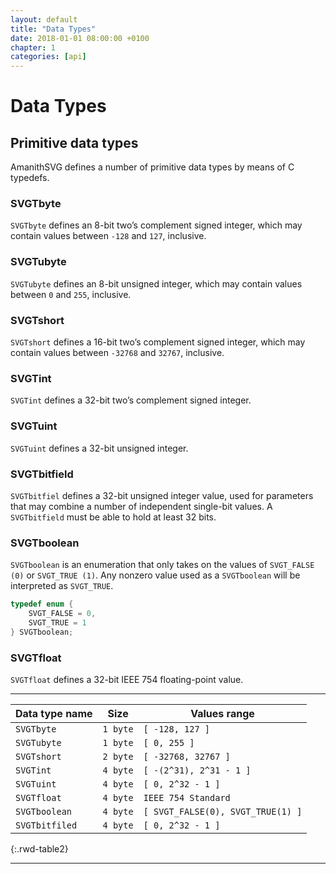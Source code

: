 ```yaml
---
layout: default
title: "Data Types"
date: 2018-01-01 08:00:00 +0100
chapter: 1
categories: [api]
---
```


# Data Types

## Primitive data types

AmanithSVG defines a number of primitive data types by means of C typedefs.

### SVGTbyte

`SVGTbyte` defines an 8-bit two’s complement signed integer, which may contain values between `-128` and
`127`, inclusive.

### SVGTubyte

`SVGTubyte` defines an 8-bit unsigned integer, which may contain values between `0` and `255`, inclusive.

### SVGTshort

`SVGTshort` defines a 16-bit two’s complement signed integer, which may contain values between `-32768` and
`32767`, inclusive.

### SVGTint

`SVGTint` defines a 32-bit two’s complement signed integer.

### SVGTuint
`SVGTuint` defines a 32-bit unsigned integer.

### SVGTbitfield

`SVGTbitfiel` defines a 32-bit unsigned integer value, used for parameters that may combine a number of
independent single-bit values. A `SVGTbitfield` must be able to hold at least 32 bits.

### SVGTboolean

`SVGTboolean` is an enumeration that only takes on the values of `SVGT_FALSE (0)` or `SVGT_TRUE (1)`. Any nonzero
value used as a `SVGTboolean` will be interpreted as `SVGT_TRUE`.

```c
typedef enum {
    SVGT_FALSE = 0,
    SVGT_TRUE = 1
} SVGTboolean;
```

### SVGTfloat

`SVGTfloat` defines a 32-bit IEEE 754 floating-point value.

---


 | Data type name | Size | Values range |
 | -------------- | ---- | -------------|
 | `SVGTbyte` | `1 byte` | `[ -128, 127 ]` |
 | `SVGTubyte` | `1 byte` | `[ 0, 255 ]` |
 | `SVGTshort` | `2 byte` | `[ -32768, 32767 ]` |
 | `SVGTint` | `4 byte` | `[ -(2^31), 2^31 - 1 ]` |
 | `SVGTuint` | `4 byte` | `[ 0, 2^32 - 1 ]` |
 | `SVGTfloat` | `4 byte` | `IEEE 754 Standard` | 
 | `SVGTboolean` | `4 byte` | `[ SVGT_FALSE(0), SVGT_TRUE(1) ]` |
 | `SVGTbitfiled` | `4 byte` | `[ 0, 2^32 - 1 ]` |
{:.rwd-table2}

---
